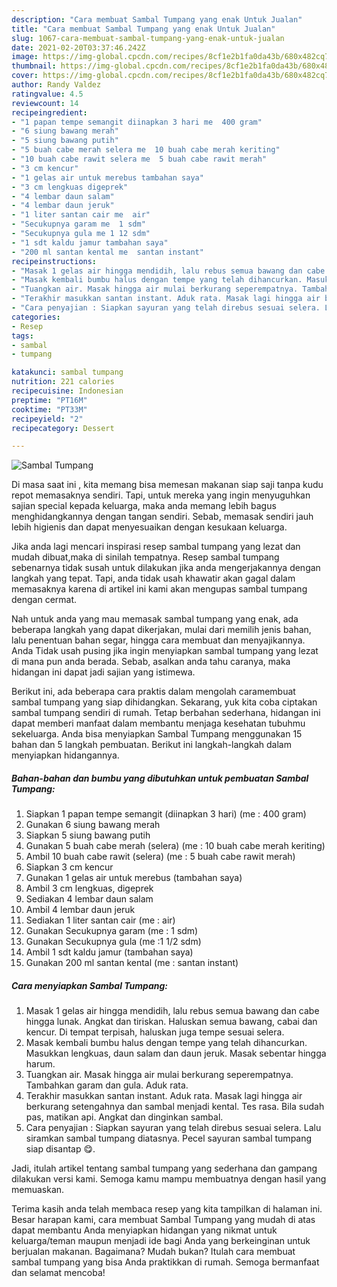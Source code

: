 ```yaml
---
description: "Cara membuat Sambal Tumpang yang enak Untuk Jualan"
title: "Cara membuat Sambal Tumpang yang enak Untuk Jualan"
slug: 1067-cara-membuat-sambal-tumpang-yang-enak-untuk-jualan
date: 2021-02-20T03:37:46.242Z
image: https://img-global.cpcdn.com/recipes/8cf1e2b1fa0da43b/680x482cq70/sambal-tumpang-foto-resep-utama.jpg
thumbnail: https://img-global.cpcdn.com/recipes/8cf1e2b1fa0da43b/680x482cq70/sambal-tumpang-foto-resep-utama.jpg
cover: https://img-global.cpcdn.com/recipes/8cf1e2b1fa0da43b/680x482cq70/sambal-tumpang-foto-resep-utama.jpg
author: Randy Valdez
ratingvalue: 4.5
reviewcount: 14
recipeingredient:
- "1 papan tempe semangit diinapkan 3 hari me  400 gram"
- "6 siung bawang merah"
- "5 siung bawang putih"
- "5 buah cabe merah selera me  10 buah cabe merah keriting"
- "10 buah cabe rawit selera me  5 buah cabe rawit merah"
- "3 cm kencur"
- "1 gelas air untuk merebus tambahan saya"
- "3 cm lengkuas digeprek"
- "4 lembar daun salam"
- "4 lembar daun jeruk"
- "1 liter santan cair me  air"
- "Secukupnya garam me  1 sdm"
- "Secukupnya gula me 1 12 sdm"
- "1 sdt kaldu jamur tambahan saya"
- "200 ml santan kental me  santan instant"
recipeinstructions:
- "Masak 1 gelas air hingga mendidih, lalu rebus semua bawang dan cabe hingga lunak. Angkat dan tiriskan. Haluskan semua bawang, cabai dan kencur. Di tempat terpisah, haluskan juga tempe sesuai selera."
- "Masak kembali bumbu halus dengan tempe yang telah dihancurkan. Masukkan lengkuas, daun salam dan daun jeruk. Masak sebentar hingga harum."
- "Tuangkan air. Masak hingga air mulai berkurang seperempatnya. Tambahkan garam dan gula. Aduk rata."
- "Terakhir masukkan santan instant. Aduk rata. Masak lagi hingga air berkurang setengahnya dan sambal menjadi kental. Tes rasa. Bila sudah pas, matikan api. Angkat dan dinginkan sambal."
- "Cara penyajian : Siapkan sayuran yang telah direbus sesuai selera. Lalu siramkan sambal tumpang diatasnya. Pecel sayuran sambal tumpang siap disantap 😋."
categories:
- Resep
tags:
- sambal
- tumpang

katakunci: sambal tumpang 
nutrition: 221 calories
recipecuisine: Indonesian
preptime: "PT16M"
cooktime: "PT33M"
recipeyield: "2"
recipecategory: Dessert

---
```



![Sambal Tumpang](https://img-global.cpcdn.com/recipes/8cf1e2b1fa0da43b/680x482cq70/sambal-tumpang-foto-resep-utama.jpg)

Di masa  saat ini , kita memang bisa memesan makanan siap saji tanpa kudu repot memasaknya sendiri. Tapi, untuk mereka yang ingin menyuguhkan sajian special kepada keluarga, maka anda memang lebih bagus menghidangkannya dengan tangan sendiri. Sebab, memasak sendiri jauh lebih higienis dan dapat menyesuaikan dengan kesukaan keluarga.

Jika anda lagi mencari inspirasi resep sambal tumpang yang lezat dan mudah dibuat,maka di sinilah tempatnya. Resep sambal tumpang  sebenarnya tidak susah untuk dilakukan jika anda mengerjakannya dengan langkah yang tepat. Tapi, anda tidak usah khawatir akan gagal dalam memasaknya 
karena di artikel ini kami akan mengupas sambal tumpang dengan cermat.  



Nah untuk anda yang mau memasak sambal tumpang yang enak, ada beberapa langkah yang dapat dikerjakan, mulai dari memilih jenis bahan, lalu penentuan bahan segar, hingga cara membuat dan menyajikannya. Anda Tidak usah pusing jika ingin menyiapkan sambal tumpang yang lezat di mana pun anda berada. Sebab, asalkan anda  tahu caranya, maka hidangan ini dapat jadi sajian yang istimewa.

Berikut ini, ada beberapa cara praktis  dalam mengolah caramembuat sambal tumpang yang siap dihidangkan. Sekarang, yuk kita coba ciptakan sambal tumpang sendiri di rumah. Tetap berbahan sederhana, hidangan ini dapat memberi manfaat dalam membantu menjaga kesehatan tubuhmu sekeluarga. Anda bisa menyiapkan Sambal Tumpang menggunakan 15 bahan dan 5 langkah pembuatan. Berikut ini langkah-langkah dalam menyiapkan hidangannya.

<!--inarticleads1-->

##### Bahan-bahan dan bumbu yang dibutuhkan untuk pembuatan Sambal Tumpang:

1. Siapkan 1 papan tempe semangit (diinapkan 3 hari) (me : 400 gram)
1. Gunakan 6 siung bawang merah
1. Siapkan 5 siung bawang putih
1. Gunakan 5 buah cabe merah (selera) (me : 10 buah cabe merah keriting)
1. Ambil 10 buah cabe rawit (selera) (me : 5 buah cabe rawit merah)
1. Siapkan 3 cm kencur
1. Gunakan 1 gelas air untuk merebus (tambahan saya)
1. Ambil 3 cm lengkuas, digeprek
1. Sediakan 4 lembar daun salam
1. Ambil 4 lembar daun jeruk
1. Sediakan 1 liter santan cair (me : air)
1. Gunakan Secukupnya garam (me : 1 sdm)
1. Gunakan Secukupnya gula (me :1 1/2 sdm)
1. Ambil 1 sdt kaldu jamur (tambahan saya)
1. Gunakan 200 ml santan kental (me : santan instant)




<!--inarticleads2-->

##### Cara menyiapkan Sambal Tumpang:

1. Masak 1 gelas air hingga mendidih, lalu rebus semua bawang dan cabe hingga lunak. Angkat dan tiriskan. Haluskan semua bawang, cabai dan kencur. Di tempat terpisah, haluskan juga tempe sesuai selera.
1. Masak kembali bumbu halus dengan tempe yang telah dihancurkan. Masukkan lengkuas, daun salam dan daun jeruk. Masak sebentar hingga harum.
1. Tuangkan air. Masak hingga air mulai berkurang seperempatnya. Tambahkan garam dan gula. Aduk rata.
1. Terakhir masukkan santan instant. Aduk rata. Masak lagi hingga air berkurang setengahnya dan sambal menjadi kental. Tes rasa. Bila sudah pas, matikan api. Angkat dan dinginkan sambal.
1. Cara penyajian : Siapkan sayuran yang telah direbus sesuai selera. Lalu siramkan sambal tumpang diatasnya. Pecel sayuran sambal tumpang siap disantap 😋.




Jadi, itulah artikel tentang  sambal tumpang  yang sederhana dan gampang dilakukan versi kami. Semoga kamu mampu membuatnya dengan hasil yang memuaskan. 

Terima kasih anda telah membaca resep yang kita tampilkan di halaman ini. Besar harapan kami, cara membuat  Sambal Tumpang yang mudah di atas dapat membantu Anda menyiapkan hidangan yang nikmat untuk keluarga/teman maupun menjadi ide bagi Anda yang berkeinginan untuk berjualan makanan. Bagaimana? Mudah bukan? Itulah cara membuat sambal tumpang yang bisa Anda praktikkan di rumah. Semoga bermanfaat dan selamat mencoba!

